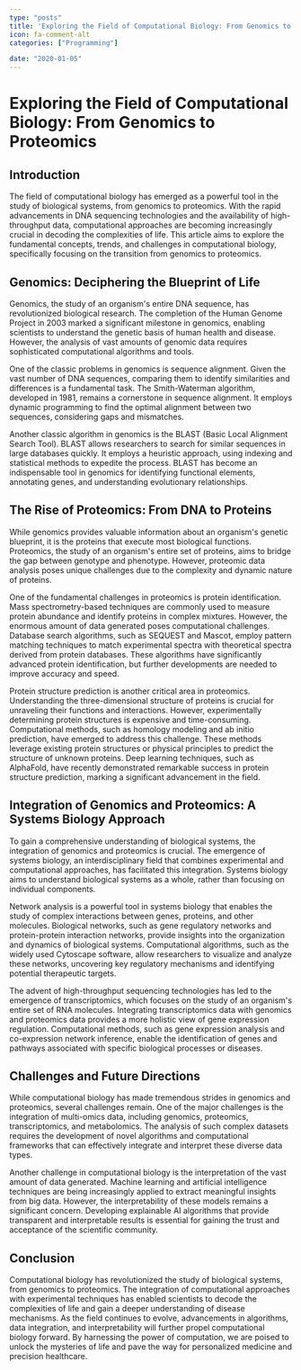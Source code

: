 ```yaml
---
type: "posts"
title: 'Exploring the Field of Computational Biology: From Genomics to Proteomics'
icon: fa-comment-alt
categories: ["Programming"]

date: "2020-01-05"
---
```




# Exploring the Field of Computational Biology: From Genomics to Proteomics

## Introduction

The field of computational biology has emerged as a powerful tool in the study of biological systems, from genomics to proteomics. With the rapid advancements in DNA sequencing technologies and the availability of high-throughput data, computational approaches are becoming increasingly crucial in decoding the complexities of life. This article aims to explore the fundamental concepts, trends, and challenges in computational biology, specifically focusing on the transition from genomics to proteomics.

## Genomics: Deciphering the Blueprint of Life

Genomics, the study of an organism's entire DNA sequence, has revolutionized biological research. The completion of the Human Genome Project in 2003 marked a significant milestone in genomics, enabling scientists to understand the genetic basis of human health and disease. However, the analysis of vast amounts of genomic data requires sophisticated computational algorithms and tools.

One of the classic problems in genomics is sequence alignment. Given the vast number of DNA sequences, comparing them to identify similarities and differences is a fundamental task. The Smith-Waterman algorithm, developed in 1981, remains a cornerstone in sequence alignment. It employs dynamic programming to find the optimal alignment between two sequences, considering gaps and mismatches.

Another classic algorithm in genomics is the BLAST (Basic Local Alignment Search Tool). BLAST allows researchers to search for similar sequences in large databases quickly. It employs a heuristic approach, using indexing and statistical methods to expedite the process. BLAST has become an indispensable tool in genomics for identifying functional elements, annotating genes, and understanding evolutionary relationships.

## The Rise of Proteomics: From DNA to Proteins

While genomics provides valuable information about an organism's genetic blueprint, it is the proteins that execute most biological functions. Proteomics, the study of an organism's entire set of proteins, aims to bridge the gap between genotype and phenotype. However, proteomic data analysis poses unique challenges due to the complexity and dynamic nature of proteins.

One of the fundamental challenges in proteomics is protein identification. Mass spectrometry-based techniques are commonly used to measure protein abundance and identify proteins in complex mixtures. However, the enormous amount of data generated poses computational challenges. Database search algorithms, such as SEQUEST and Mascot, employ pattern matching techniques to match experimental spectra with theoretical spectra derived from protein databases. These algorithms have significantly advanced protein identification, but further developments are needed to improve accuracy and speed.

Protein structure prediction is another critical area in proteomics. Understanding the three-dimensional structure of proteins is crucial for unraveling their functions and interactions. However, experimentally determining protein structures is expensive and time-consuming. Computational methods, such as homology modeling and ab initio prediction, have emerged to address this challenge. These methods leverage existing protein structures or physical principles to predict the structure of unknown proteins. Deep learning techniques, such as AlphaFold, have recently demonstrated remarkable success in protein structure prediction, marking a significant advancement in the field.

## Integration of Genomics and Proteomics: A Systems Biology Approach

To gain a comprehensive understanding of biological systems, the integration of genomics and proteomics is crucial. The emergence of systems biology, an interdisciplinary field that combines experimental and computational approaches, has facilitated this integration. Systems biology aims to understand biological systems as a whole, rather than focusing on individual components.

Network analysis is a powerful tool in systems biology that enables the study of complex interactions between genes, proteins, and other molecules. Biological networks, such as gene regulatory networks and protein-protein interaction networks, provide insights into the organization and dynamics of biological systems. Computational algorithms, such as the widely used Cytoscape software, allow researchers to visualize and analyze these networks, uncovering key regulatory mechanisms and identifying potential therapeutic targets.

The advent of high-throughput sequencing technologies has led to the emergence of transcriptomics, which focuses on the study of an organism's entire set of RNA molecules. Integrating transcriptomics data with genomics and proteomics data provides a more holistic view of gene expression regulation. Computational methods, such as gene expression analysis and co-expression network inference, enable the identification of genes and pathways associated with specific biological processes or diseases.

## Challenges and Future Directions

While computational biology has made tremendous strides in genomics and proteomics, several challenges remain. One of the major challenges is the integration of multi-omics data, including genomics, proteomics, transcriptomics, and metabolomics. The analysis of such complex datasets requires the development of novel algorithms and computational frameworks that can effectively integrate and interpret these diverse data types.

Another challenge in computational biology is the interpretation of the vast amount of data generated. Machine learning and artificial intelligence techniques are being increasingly applied to extract meaningful insights from big data. However, the interpretability of these models remains a significant concern. Developing explainable AI algorithms that provide transparent and interpretable results is essential for gaining the trust and acceptance of the scientific community.

## Conclusion

Computational biology has revolutionized the study of biological systems, from genomics to proteomics. The integration of computational approaches with experimental techniques has enabled scientists to decode the complexities of life and gain a deeper understanding of disease mechanisms. As the field continues to evolve, advancements in algorithms, data integration, and interpretability will further propel computational biology forward. By harnessing the power of computation, we are poised to unlock the mysteries of life and pave the way for personalized medicine and precision healthcare.
